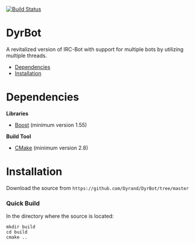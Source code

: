 [![Build Status](https://travis-ci.org/Dyrand/DyrBot.svg?branch=master)](https://travis-ci.org/Dyrand/DyrBot)
# DyrBot
A revitalized version of IRC-Bot with support for multiple bots by utilizing multiple threads.

* [Dependencies](#dependencies)
* [Installation](#installation)

# Dependencies
__Libraries__
* [Boost](http://www.boost.org/) (minimum version 1.55)

__Build Tool__
* [CMake](https://cmake.org/) (minimum version 2.8)

# Installation
Download the source from `https://github.com/Dyrand/DyrBot/tree/master`

###  Quick Build
In the directory where the source is located:
```
mkdir build
cd build
cmake ..
```
